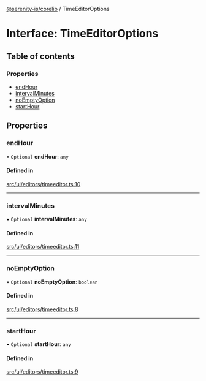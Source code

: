 [@serenity-is/corelib](../README.md) / TimeEditorOptions

# Interface: TimeEditorOptions

## Table of contents

### Properties

- [endHour](TimeEditorOptions.md#endhour)
- [intervalMinutes](TimeEditorOptions.md#intervalminutes)
- [noEmptyOption](TimeEditorOptions.md#noemptyoption)
- [startHour](TimeEditorOptions.md#starthour)

## Properties

### endHour

• `Optional` **endHour**: `any`

#### Defined in

[src/ui/editors/timeeditor.ts:10](https://github.com/serenity-is/serenity/blob/master/packages/corelib/src/ui/editors/timeeditor.ts#L10)

___

### intervalMinutes

• `Optional` **intervalMinutes**: `any`

#### Defined in

[src/ui/editors/timeeditor.ts:11](https://github.com/serenity-is/serenity/blob/master/packages/corelib/src/ui/editors/timeeditor.ts#L11)

___

### noEmptyOption

• `Optional` **noEmptyOption**: `boolean`

#### Defined in

[src/ui/editors/timeeditor.ts:8](https://github.com/serenity-is/serenity/blob/master/packages/corelib/src/ui/editors/timeeditor.ts#L8)

___

### startHour

• `Optional` **startHour**: `any`

#### Defined in

[src/ui/editors/timeeditor.ts:9](https://github.com/serenity-is/serenity/blob/master/packages/corelib/src/ui/editors/timeeditor.ts#L9)
